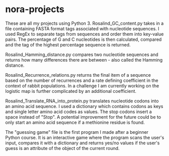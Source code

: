 # nora-projects
These are all my projects using Python 3. 
Rosalind_GC_content.py takes in a file containing FASTA format tags associated with nucleotide sequences. I used RegEx to separate tags from sequences and order them into key-value pairs. The percentage of G and C nucleotides is then calculated, compared and the tag of the highest percentage sequence is returned. 

Rosalind_Hamming_distance.py compares two nucleotide sequences and returns how many differences there are between - also called the Hamming distance.

Rosalind_Recurrence_relations.py returns the final item of a sequence based on the number of recurrences and a rate defining coefficient in the context of rabbit populations. In a challenge I am currently working on the logistic map is further complicated by an additional coefficient.

Rosalind_Translate_RNA_into_protein.py translates nucleotide codons into an amino acid sequence. I used a dictionary which contains codons as keys and single letter amino acid codes as values. The stop codons insert a space instead of "Stop". A potential improvement for the future could be to only start an amino acid sequence if a methionine residue is found.

The "guessing game" file is the first program I made after a beginner Python course. It is an interactive game where the program scans the user's input, compares it with a dictionary and returns yes/no values if the user's guess is an attribute of the object of the current round.
